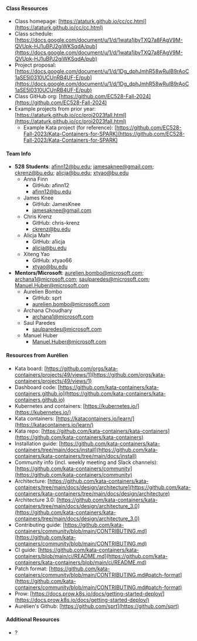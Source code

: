 #### Class Resources

* Class homepage: [https://ataturk.github.io/cc/cc.html](https://ataturk.github.io/cc/cc.html)
* Class schedule: [https://docs.google.com/document/u/1/d/1wata1jbyTXQ7a8FAgV9M-QVUpk-HJ1uBPJ2giWKSqdA/pub](https://docs.google.com/document/u/1/d/1wata1jbyTXQ7a8FAgV9M-QVUpk-HJ1uBPJ2giWKSqdA/pub)
* Project proposal: [https://docs.google.com/document/u/1/d/1Dg_dphJmhR58wRuIB9rAoC1aSE5l0310UCUnRB4UF-E/pub](https://docs.google.com/document/u/1/d/1Dg_dphJmhR58wRuIB9rAoC1aSE5l0310UCUnRB4UF-E/pub)
* Class GitHub org: [https://github.com/EC528-Fall-2024](https://github.com/EC528-Fall-2024)
* Example projects from prior year: [https://ataturk.github.io/cc/proj2023fall.html](https://ataturk.github.io/cc/proj2023fall.html)
  * Example Kata project (for reference): [https://github.com/EC528-Fall-2023/Kata-Containers-for-SPARK](https://github.com/EC528-Fall-2023/Kata-Containers-for-SPARK)

#### Team Info

* **528 Students**: afinn12@bu.edu; jamesaknee@gmail.com; ckrenz@bu.edu; alicja@bu.edu; xtyao@bu.edu
  * Anna Finn
    * GitHub: afinn12
    * afinn12@bu.edu
  * James Knee
    * GitHub: JamesKnee
    * jamesaknee@gmail.com
  * Chris Krenz
    * GitHub: chris-krenz
    * ckrenz@bu.edu
  * Alicja Mahr
    * GitHub: a1icja
    * alicja@bu.edu
  * Xiteng Yao
    * GitHub: xtyao66
    * xtyao@bu.edu
* **Mentors/Microsoft**: aurelien.bombo@microsoft.com; archana1@microsoft.com; saulparedes@microsoft.com; Manuel.Huber@microsoft.com
  * Aurelien Bombo
    * GitHub: sprt
    * aurelien.bombo@microsoft.com
  * Archana Choudhary
    * archana1@microsoft.com
  * Saul Paredes
    * saulparedes@microsoft.com
  * Manuel Huber
    * Manuel.Huber@microsoft.com

#### Resources from Aurélien

* Kata board: [https://github.com/orgs/kata-containers/projects/49/views/1](https://github.com/orgs/kata-containers/projects/49/views/1)
* Dashboard code: [https://github.com/kata-containers/kata-containers.github.io](https://github.com/kata-containers/kata-containers.github.io)
* Kubernetes and containers: [https://kubernetes.io/](https://kubernetes.io/)
* Kata containers: [https://katacontainers.io/learn/](https://katacontainers.io/learn/)
* Kata repo:  [https://github.com/kata-containers/kata-containers](https://github.com/kata-containers/kata-containers)
* Installation guide: [https://github.com/kata-containers/kata-containers/tree/main/docs/install](https://github.com/kata-containers/kata-containers/tree/main/docs/install)
* Community info (incl. weekly meeting and Slack channels): [https://github.com/kata-containers/community](https://github.com/kata-containers/community)
* Architecture: [https://github.com/kata-containers/kata-containers/tree/main/docs/design/architecture](https://github.com/kata-containers/kata-containers/tree/main/docs/design/architecture)
* Architecture 3.0: [https://github.com/kata-containers/kata-containers/tree/main/docs/design/architecture_3.0](https://github.com/kata-containers/kata-containers/tree/main/docs/design/architecture_3.0)
* Contributing guide: [https://github.com/kata-containers/community/blob/main/CONTRIBUTING.md](https://github.com/kata-containers/community/blob/main/CONTRIBUTING.md)
* CI guide: [https://github.com/kata-containers/kata-containers/blob/main/ci/README.md](https://github.com/kata-containers/kata-containers/blob/main/ci/README.md)
* Patch format: [https://github.com/kata-containers/community/blob/main/CONTRIBUTING.md#patch-format](https://github.com/kata-containers/community/blob/main/CONTRIBUTING.md#patch-format)
* Prow: [https://docs.prow.k8s.io/docs/getting-started-deploy/](https://docs.prow.k8s.io/docs/getting-started-deploy/)
* Aurélien's Github: [https://github.com/sprt](https://github.com/sprt)

#### Additional Resources

* ?
